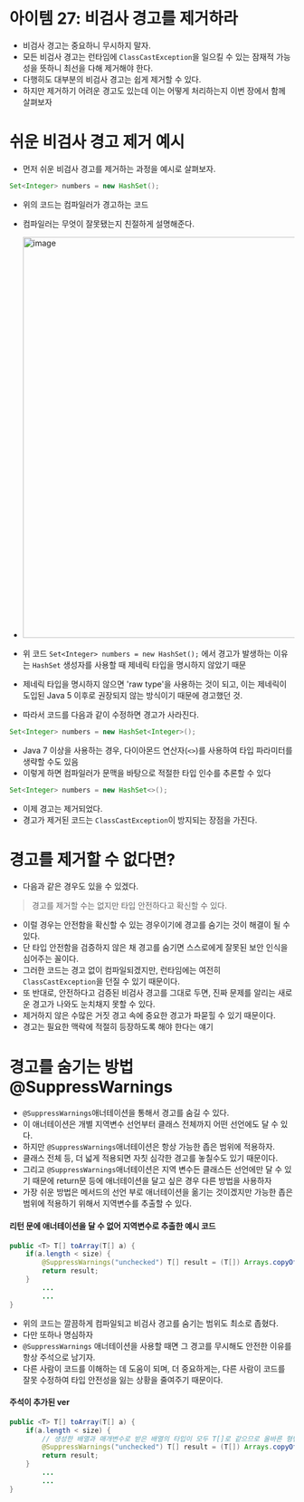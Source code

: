 # 아이템 27: 비검사 경고를 제거하라
- 비검사 경고는 중요하니 무시하지 말자.
- 모든 비검사 경고는 런타임에 `ClassCastException`을 일으킬 수 있는 잠재적 가능성을 뜻하니 최선을 다해 제거해야 한다.
- 다행히도 대부분의 비검사 경고는 쉽게 제거할 수 있다.
- 하지만 제거하기 어려운 경고도 있는데 이는 어떻게 처리하는지 이번 장에서 함께 살펴보자

# 쉬운 비검사 경고 제거 예시

- 먼저 쉬운 비검사 경고를 제거하는 과정을 예시로 살펴보자.
```java
Set<Integer> numbers = new HashSet();
```
- 위의 코드는 컴파일러가 경고하는 코드
- 컴파일러는 무엇이 잘못됐는지 친절하게 설명해준다.
- <img width="708" alt="image" src="https://github.com/woowacourse-6th-book-study/2024-effective-java/assets/85234650/eebc7f69-10e9-4749-8b29-5e09a3c237ae">

- 위 코드 `Set<Integer> numbers = new HashSet();` 에서 경고가 발생하는 이유는 `HashSet` 생성자를 사용할 때 제네릭 타입을 명시하지 않았기 때문
- 제네릭 타입을 명시하지 않으면 'raw type'을 사용하는 것이 되고, 이는 제네릭이 도입된 Java 5 이후로 권장되지 않는 방식이기 때문에 경고했던 것.
- 따라서 코드를 다음과 같이 수정하면 경고가 사라진다.
``` java
Set<Integer> numbers = new HashSet<Integer>();
```
- Java 7 이상을 사용하는 경우, 다이아몬드 연산자(`<>`)를 사용하여 타입 파라미터를 생략할 수도 있음
- 이렇게 하면 컴파일러가 문맥을 바탕으로 적절한 타입 인수를 추론할 수 있다

```java
Set<Integer> numbers = new HashSet<>();
```
- 이제 경고는 제거되었다.
- 경고가 제거된 코드는 `ClassCastException`이 방지되는 장점을 가진다.

# 경고를 제거할 수 없다면?
- 다음과 같은 경우도 있을 수 있겠다.
> 경고를 제거할 수는 없지만 타입 안전하다고 확신할 수 있다.

- 이럴 경우는 안전함을 확신할 수 있는 경우이기에 경고를 숨기는 것이 해결이 될 수 있다.
- 단 타입 안전함을 검증하지 않은 채 경고를 숨기면 스스로에게 잘못된 보안 인식을 심어주는 꼴이다.
- 그러한 코드는 경고 없이 컴파일되겠지만, 런타임에는 여전히 `ClassCastException`을 던질 수 있기 때문이다.
- 또 반대로, 안전하다고 검증된 비검사 경고를 그대로 두면, 진짜 문제를 알리는 새로운 경고가 나와도 눈치채지 못할 수 있다.
- 제거하지 않은 수많은 거짓 경고 속에 중요한 경고가 파묻힐 수 있기 때문이다.
- 경고는 필요한 맥락에 적절히 등장하도록 해야 한다는 얘기

# 경고를 숨기는 방법 @SuppressWarnings

- `@SuppressWarnings`애너테이션을 통해서 경고를 숨길 수 있다.
- 이 애너테이션은 개별 지역변수 선언부터 클래스 전체까지 어떤 선언에도 달 수 있다.
- 하지만 `@SuppressWarnings`애너테이션은 항상 가능한 좁은 범위에 적용하자.
- 클래스 전체 등, 더 넓게 적용되면 자칫 심각한 경고를 놓칠수도 있기 때문이다. 
- 그리고 `@SuppressWarnings`애너테이션은 지역 변수든 클래스든 선언에만 달 수 있기 때문에 return문 등에 애너테이션을 달고 싶은 경우 다른 방법을 사용하자
- 가장 쉬운 방법은 메서드의 선언 부로 애너테이션을 옮기는 것이겠지만 가능한 좁은 범위에 적용하기 위해서 지역변수를 추출할 수 있다.

#### 리턴 문에 애너테이션을 달 수 없어 지역변수로 추출한 예시 코드
```java
public <T> T[] toArray(T[] a) {
	if(a.length < size) {
		@SuppressWarnings("unchecked") T[] result = (T[]) Arrays.copyOf(elements, size, a.getClass());
		return result;
	}
		...
		...
}
```

- 위의 코드는 깔끔하게 컴파일되고 비검사 경고를 숨기는 범위도 최소로 좁혔다.
- 다만 또하나 명심하자
- `@SuppressWarnings` 애너테이션을 사용할 때면 그 경고를 무시해도 안전한 이유를 항상 주석으로 남기자.
- 다른 사람이 코드를 이해하는 데 도움이 되며, 더 중요하게는, 다른 사람이 코드를 잘못 수정하여 타입 안전성을 잃는 상황을 줄여주기 때문이다.

#### 주석이 추가된 ver
```java
public <T> T[] toArray(T[] a) {
	if(a.length < size) {
		// 생성한 배열과 매개변수로 받은 배열의 타입이 모두 T[]로 같으므로 올바른 형변환
		@SuppressWarnings("unchecked") T[] result = (T[]) Arrays.copyOf(elements, size, a.getClass());
		return result;
	}
		...
		...
}
```
